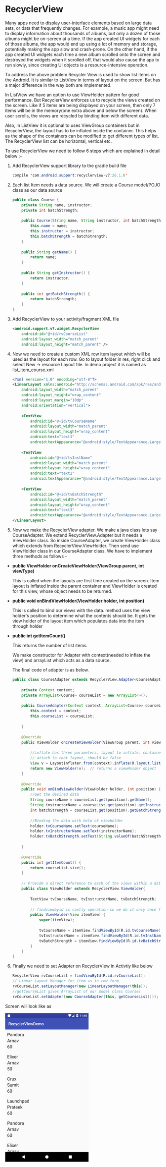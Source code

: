 # RecyclerView

Many apps need to display user-interface elements based on large data sets, or data that frequently changes. For example, a music app might need to display information about thousands of albums, but only a dozen of those albums might be on-screen at a time. If the app created UI widgets for each of those albums, the app would end up using a lot of memory and storage, potentially making the app slow and crash-prone. On the other hand, if the app created UI widgets each time a new album scrolled onto the screen and destroyed the widgets when it scrolled off, that would also cause the app to run slowly, since creating UI objects is a resource-intensive operation.

To address the above problem Recycler View is used to show list items on the Android. It is similar to ListView in terms of layout on the screen. But has a major difference in the way both are implemented.

In ListView we have an option to use ViewHolder pattern for good performance. But RecyclerView enforces us to recycle the views created on the screen. Like if 5 items are being displayed on your screen, then only 7 items will be in the memory(one extra above and below the screen). When user scrolls, the views are recycled by binding item with different data.

Also, in ListView it is optional to uses ViewGroup containers but in RecyclerView, the layout has to be inflated inside the container. This helps as the shape of the containers can be modified to get different types of list. The RecyclerView list can be horizontal, vertical etc.

To use RecyclerView we need to follow 6 steps which are explained in detail below :-


1. Add RecyclerView support library to the gradle build file
    ```java
    compile 'com.android.support:recyclerview-v7:26.1.0'
    ```

2. Each list Item needs a data source. We will create a Course model/POJO class as our data source
    ```java
    public class Course {
        private String name, instructor;
        private int batchStrength;

        public Course(String name, String instructor, int batchStrength) {
            this.name = name;
            this.instructor = instructor;
            this.batchStrength = batchStrength;
        }

        public String getName() {
            return name;
        }

        public String getInstructor() {
            return instructor;
        }

        public int getBatchStrength() {
            return batchStrength;
        }
    }
    ```

3. Add RecyclerView to your activity/fragment XML file
    ```xml
    <android.support.v7.widget.RecyclerView
        android:id="@+id/rvCourseList"
        android:layout_width="match_parent"
        android:layout_height="match_parent" />
    ```

4. Now we need to create a custom XML row item layout which will be used as the layout for each row. Go to layout folder in res, right click and select New -> resource Layout file. In demo project it is named as list_item_course.xml
    ```xml
    <?xml version="1.0" encoding="utf-8"?>
    <LinearLayout xmlns:android="http://schemas.android.com/apk/res/android"
        android:layout_width="match_parent"
        android:layout_height="wrap_content"
        android:layout_margin="10dp"
        android:orientation="vertical">

        <TextView
            android:id="@+id/tvCourseName"
            android:layout_width="match_parent"
            android:layout_height="wrap_content"
            android:text="text1"
            android:textAppearance="@android:style/TextAppearance.Large" />

        <TextView
            android:id="@+id/tvInstName"
            android:layout_width="match_parent"
            android:layout_height="wrap_content"
            android:text="text2"
            android:textAppearance="@android:style/TextAppearance.Large" />

        <TextView
            android:id="@+id/tvBatchStrength"
            android:layout_width="match_parent"
            android:layout_height="wrap_content"
            android:text="text3"
            android:textAppearance="@android:style/TextAppearance.Large" />
    </LinearLayout>
    ```

5. Now we make the RecyclerView adapter. We make a java class lets say CourseAdapter. We extend RecyclerView.Adapter but it needs a ViewHolder class. So inside CourseAdapter, we create ViewHolder class which extends from RecyclerView.ViewHolder. Then send use ViewHolder class in our CourseAdapter class.
We have to implement three methods as follows -
  * **public ViewHolder onCreateViewHolder(ViewGroup parent, int viewType)**

    This is called when the layouts are first time created on the screen. Item layout is inflated inside the parent container and ViewHolder is created for this view, whose object needs to be returned.

  * **public void onBindViewHolder(ViewHolder holder, int position)**

    This is called to bind our views with the data. method uses the view holder's position to determine what the contents should be. It gets the view holder of the layout item which populates data into the item through holder


  * **public int getItemCount()**

    This returns the number of list items.

    We make constructor for Adapter with context(needed to inflate the view) and arrayList which acts as a data source.

    The final code of adapter is as below.
    ```java
    public class CourseAdapter extends RecyclerView.Adapter<CourseAdapter.ViewHolder>{

        private Context context;
        private ArrayList<Course> courseList = new ArrayList<>();

        public CourseAdapter(Context context, ArrayList<Course> courseList) {
            this.context = context;
            this.courseList = courseList;

        }

        @Override
        public ViewHolder onCreateViewHolder(ViewGroup parent, int viewType) {

            //inflate has three parameters, layout to inflate, container in which it needs to be inflated
            // attach to root layout, should be false
            View v = LayoutInflater.from(context).inflate(R.layout.list_item_course, parent, false);
            return new ViewHolder(v);  // returns a viewHolder object
        }

        @Override
        public void onBindViewHolder(ViewHolder holder, int position) {
            //Get the desired data
            String courseName = courseList.get(position).getName();
            String instructorName = courseList.get(position).getInstructor();
            int batchStrength = courseList.get(position).getBatchStrength();

            //Binding the data with help of viewholder
            holder.tvCourseName.setText(courseName);
            holder.tvInstructorName.setText(instructorName);
            holder.tvBatchStrength.setText(String.valueOf(batchStrength));

        }

        @Override
        public int getItemCount() {
            return courseList.size();
        }

        // Provide a direct reference to each of the views within a data item
        public class ViewHolder extends RecyclerView.ViewHolder{

            TextView tvCourseName, tvInstructorName, tvBatchStrength;

            // findviewbyid is costly operation so we do it only once for each view which are recycled
            public ViewHolder(View itemView) {
                super(itemView);

                tvCourseName = itemView.findViewById(R.id.tvCourseName);
                tvInstructorName = itemView.findViewById(R.id.tvInstName);
                tvBatchStrength = itemView.findViewById(R.id.tvBatchStrength);
            }
        }
    }
    ```
6. Finally we need to set Adapter on RecyclerView in Activtiy like below
    ```java
    RecyclerView rvCourseList = findViewById(R.id.rvCourseList);
    // Linear Layout Manager for item =s in row form
    rvCourseList.setLayoutManager(new LinearLayoutManager(this));
    //getCourseList gives ArrayList of our model class Courses
    rvCourseList.setAdapter(new CourseAdapter(this, getCourseList()));
    ```

Screen will look like as

![](./img/recycle.png)
